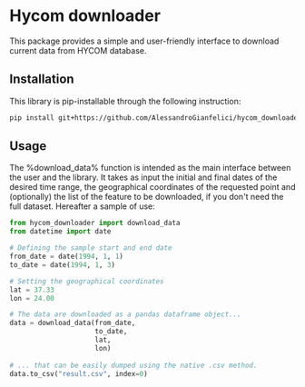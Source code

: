 # Hycom downloader

This package provides a simple and user-friendly interface to download current data from HYCOM database.

## Installation

This library is pip-installable through the following instruction:

```bash
pip install git+https://github.com/AlessandroGianfelici/hycom_downloader.git
```

## Usage

The %download_data% function is intended as the main interface between the user and the library. 
It takes as input the initial and final dates of the desired time range, the geographical coordinates of the requested point and (optionally)
the list of the feature to be downloaded, if you don't need the full dataset. Hereafter a sample of use: 

```python
from hycom_downloader import download_data
from datetime import date

# Defining the sample start and end date
from_date = date(1994, 1, 1)
to_date = date(1994, 1, 3)

# Setting the geographical coordinates
lat = 37.33
lon = 24.00

# The data are downloaded as a pandas dataframe object...
data = download_data(from_date, 
                     to_date, 
                     lat, 
                     lon)
                     
# ... that can be easily dumped using the native .csv method.
data.to_csv("result.csv", index=0)

```
